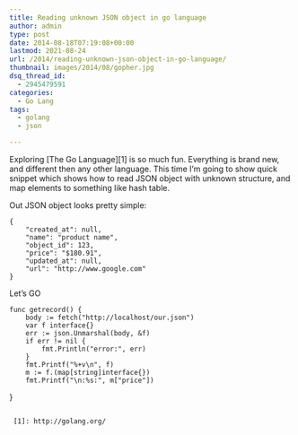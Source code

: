```yaml
---
title: Reading unknown JSON object in go language
author: admin
type: post
date: 2014-08-18T07:19:08+00:00
lastmod: 2021-08-24
url: /2014/reading-unknown-json-object-in-go-language/
thumbnail: images/2014/08/gopher.jpg
dsq_thread_id:
  - 2945479591
categories:
  - Go Lang
tags:
  - golang
  - json

---
```

Exploring [The Go Language][1] is so much fun. Everything is brand new, and different then any other language. This time I&#8217;m going to show quick snippet which shows how to read JSON object with unknown structure, and map elements to something like hash table.

<!--more-->

  
Out JSON object looks pretty simple:

```
{
    "created_at": null,
    "name": "product name",
    "object_id": 123,
    "price": "$180.91",
    "updated_at": null,
    "url": "http://www.google.com"
}
```

Let&#8217;s GO

```
func getrecord() {
	body := fetch("http://localhost/our.json")
	var f interface{}
	err := json.Unmarshal(body, &f)
	if err != nil {
		fmt.Println("error:", err)
	}
	fmt.Printf("%+v\n", f)
	m := f.(map[string]interface{})
	fmt.Printf("\n:%s:", m["price"])
```

}
```

 [1]: http://golang.org/
